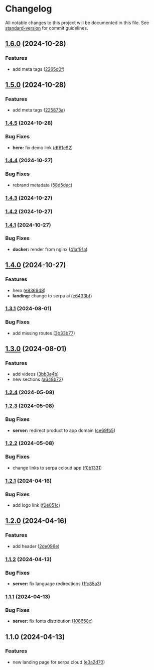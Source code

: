 # Changelog

All notable changes to this project will be documented in this file. See [standard-version](https://github.com/conventional-changelog/standard-version) for commit guidelines.

## [1.6.0](https://github.com/yellow-code-io/serpacloud/compare/v1.5.0...v1.6.0) (2024-10-28)


### Features

* add meta tags ([2265d0f](https://github.com/yellow-code-io/serpacloud/commit/2265d0f29cba1922b1ec86aa2a4be850c953423a))

## [1.5.0](https://github.com/yellow-code-io/serpacloud/compare/v1.4.5...v1.5.0) (2024-10-28)


### Features

* add meta tags ([225873a](https://github.com/yellow-code-io/serpacloud/commit/225873a8c3d0b67b38571fafc47b9f1719784709))

### [1.4.5](https://github.com/yellow-code-io/serpacloud/compare/v1.4.4...v1.4.5) (2024-10-28)


### Bug Fixes

* **hero:** fix demo link ([df61e92](https://github.com/yellow-code-io/serpacloud/commit/df61e92f51ead6fa6493edb144a3895a5b44251f))

### [1.4.4](https://github.com/yellow-code-io/serpacloud/compare/v1.4.3...v1.4.4) (2024-10-27)


### Bug Fixes

* rebrand metadata ([58d5dec](https://github.com/yellow-code-io/serpacloud/commit/58d5decc6b87fab1564b2601cf707f37a83dc839))

### [1.4.3](https://github.com/yellow-code-io/serpacloud/compare/v1.4.2...v1.4.3) (2024-10-27)

### [1.4.2](https://github.com/yellow-code-io/serpacloud/compare/v1.4.1...v1.4.2) (2024-10-27)

### [1.4.1](https://github.com/yellow-code-io/serpacloud/compare/v1.4.0...v1.4.1) (2024-10-27)


### Bug Fixes

* **docker:** render from nginx ([41af91a](https://github.com/yellow-code-io/serpacloud/commit/41af91a4d60ab52baeb975a8514b4aaf65ad89c7))

## [1.4.0](https://github.com/yellow-code-io/serpacloud/compare/v1.3.1...v1.4.0) (2024-10-27)


### Features

* hero ([e936948](https://github.com/yellow-code-io/serpacloud/commit/e936948a43bb1aa55fa27e53daad49a55fcfc326))
* **landing:** change to serpa ai ([c6433bf](https://github.com/yellow-code-io/serpacloud/commit/c6433bf9a9ee121b480b95ae0d790d678c8afdd9))

### [1.3.1](https://github.com/yellow-code-io/serpacloud/compare/v1.3.0...v1.3.1) (2024-08-01)


### Bug Fixes

* add missing routes ([3b33b77](https://github.com/yellow-code-io/serpacloud/commit/3b33b772a59daee1d5dce4b15b59fa53d5001985))

## [1.3.0](https://github.com/yellow-code-io/serpacloud/compare/v1.2.4...v1.3.0) (2024-08-01)


### Features

* add videos ([3bb3a4b](https://github.com/yellow-code-io/serpacloud/commit/3bb3a4b9685ea631770070a46ed0fc9df1c2448d))
* new sections ([a648b72](https://github.com/yellow-code-io/serpacloud/commit/a648b72c7e7dd3ae1fc5912c185e063731d27c27))

### [1.2.4](https://github.com/yellow-code-io/serpacloud/compare/v1.2.3...v1.2.4) (2024-05-08)

### [1.2.3](https://github.com/yellow-code-io/serpacloud/compare/v1.2.2...v1.2.3) (2024-05-08)


### Bug Fixes

* **server:** redirect product to app domain ([ce69fb5](https://github.com/yellow-code-io/serpacloud/commit/ce69fb50ce280661a9cfb139e9a3a06bf2007277))

### [1.2.2](https://github.com/yellow-code-io/serpacloud/compare/v1.2.1...v1.2.2) (2024-05-08)


### Bug Fixes

* change links to serpa ccloud app ([f0b1331](https://github.com/yellow-code-io/serpacloud/commit/f0b133198734a56d0dcb31ac24daf4ec51eb761f))

### [1.2.1](https://github.com/yellow-code-io/serpacloud/compare/v1.2.0...v1.2.1) (2024-04-16)


### Bug Fixes

* add logo link ([f2e051c](https://github.com/yellow-code-io/serpacloud/commit/f2e051c27870218f038d99fad78bc6d3e6526892))

## [1.2.0](https://github.com/yellow-code-io/serpacloud/compare/v1.1.2...v1.2.0) (2024-04-16)


### Features

* add header ([2de096e](https://github.com/yellow-code-io/serpacloud/commit/2de096e8ebef50f6e5957c00825ac00608704d2d))

### [1.1.2](https://github.com/yellow-code-io/serpacloud/compare/v1.1.1...v1.1.2) (2024-04-13)


### Bug Fixes

* **server:** fix language redirections ([1fc85a3](https://github.com/yellow-code-io/serpacloud/commit/1fc85a3fb949dd59f666c7690884bd72fb8ae150))

### [1.1.1](https://github.com/yellow-code-io/serpacloud/compare/v1.1.0...v1.1.1) (2024-04-13)


### Bug Fixes

* **server:** fix fonts distribution ([108658c](https://github.com/yellow-code-io/serpacloud/commit/108658c227ad8d08b366161bed377471aef6f7e4))

## 1.1.0 (2024-04-13)


### Features

* new landing page for serpa cloud ([e3a2d70](https://github.com/yellow-code-io/serpacloud/commit/e3a2d70dc8eeb927a16a997f1c68d7367d96948e))
